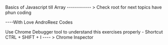 Basics of Javascript till Array ------------ > Check root for next topics have phun coding

----With Love AndroReez Codes

Use Chrome Debugger tool to understand this exercises properly - Shortcut CTRL + SHIFT + I ---- > Chrome Inspector

